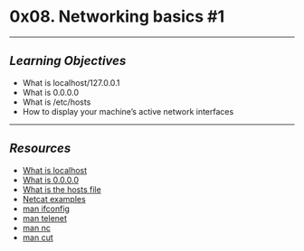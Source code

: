 # **0x08. Networking basics #1**
---
## *Learning Objectives*
- What is localhost/127.0.0.1
- What is 0.0.0.0
- What is /etc/hosts
- How to display your machine’s active network interfaces
---
## *Resources*
- [What is localhost](https://en.wikipedia.org/wiki/Localhost)
- [What is 0.0.0.0](https://en.wikipedia.org/wiki/0.0.0.0)
- [What is the hosts file](https://www.makeuseof.com/tag/modify-manage-hosts-file-linux/)
- [Netcat examples](https://www.thegeekstuff.com/2012/04/nc-command-examples/)
- [man ifconfig](https://linux.die.net/man/1/ifconfig)
- [man telenet](https://linux.die.net/man/1/telnet)
- [man nc](https://linux.die.net/man/1/nc)
- [man cut](https://linux.die.net/man/1/cut)
